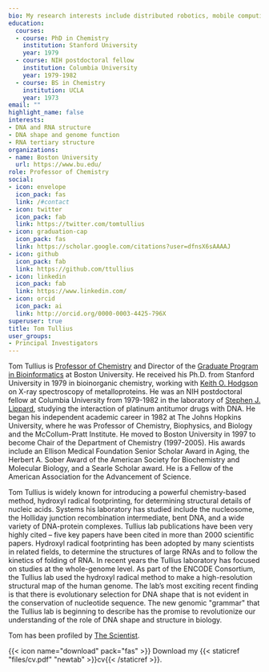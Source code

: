```yaml
---
bio: My research interests include distributed robotics, mobile computing and programmable matter.
education:
  courses:
  - course: PhD in Chemistry
    institution: Stanford University
    year: 1979
  - course: NIH postdoctoral fellow
    institution: Columbia University
    year: 1979-1982
  - course: BS in Chemistry
    institution: UCLA
    year: 1973
email: ""
highlight_name: false
interests:
- DNA and RNA structure
- DNA shape and genome function
- RNA tertiary structure
organizations:
- name: Boston University
  url: https://www.bu.edu/
role: Professor of Chemistry
social:
- icon: envelope
  icon_pack: fas
  link: /#contact
- icon: twitter
  icon_pack: fab
  link: https://twitter.com/tomtullius
- icon: graduation-cap
  icon_pack: fas
  link: https://scholar.google.com/citations?user=dfnsX6sAAAAJ
- icon: github
  icon_pack: fab
  link: https://github.com/ttullius
- icon: linkedin
  icon_pack: fab
  link: https://www.linkedin.com/
- icon: orcid
  icon_pack: ai
  link: http://orcid.org/0000-0003-4425-796X
superuser: true
title: Tom Tullius
user_groups:
- Principal Investigators
---
```


Tom Tullius is [Professor of Chemistry](http://www.bu.edu/chemistry/faculty/tullius/) and Director of the [Graduate Program in Bioinformatics](http://www.bu.edu/bioinformatics/) at Boston University. He received his Ph.D. from Stanford University in 1979 in bioinorganic chemistry, working with [Keith O. Hodgson](https://chemistry.stanford.edu/people/keith-hodgson) on X-ray spectroscopy of metalloproteins. He was an NIH postdoctoral fellow at Columbia University from 1979-1982 in the laboratory of [Stephen J. Lippard](http://lippardlab.mit.edu), studying the interaction of platinum antitumor drugs with DNA. He began his independent academic career in 1982 at The Johns Hopkins University, where he was Professor of Chemistry, Biophysics, and Biology and the McCollum-Pratt Institute. He moved to Boston University in 1997 to become Chair of the Department of Chemistry (1997-2005). His awards include an Ellison Medical Foundation Senior Scholar Award in Aging, the Herbert A. Sober Award of the American Society for Biochemistry and Molecular Biology, and a Searle Scholar award. He is a Fellow of the American Association for the Advancement of Science. 

Tom Tullius is widely known for introducing a powerful chemistry-based method, hydroxyl radical footprinting, for determining structural details of nucleic acids. Systems his laboratory has studied include the nucleosome, the Holliday junction recombination intermediate, bent DNA, and a wide variety of DNA-protein complexes. Tullius lab publications have been very highly cited – five key papers have been cited in more than 2000 scientific papers. Hydroxyl radical footprinting has been adopted by many scientists in related fields, to determine the structures of large RNAs and to follow the kinetics of folding of RNA. In recent years the Tullius laboratory has focused on studies at the whole-genome level. As part of the ENCODE Consortium, the Tullius lab used the hydroxyl radical method to make a high-resolution structural map of the human genome. The lab’s most exciting recent finding is that there is evolutionary selection for DNA shape that is not evident in the conservation of nucleotide sequence. The new genomic "grammar" that the Tullius lab is beginning to describe has the promise to revolutionize our understanding of the role of DNA shape and structure in biology. 

Tom has been profiled by [The Scientist](https://www.the-scientist.com/uncategorized/radical-thinking-43226).

{{< icon name="download" pack="fas" >}} Download my {{< staticref "files/cv.pdf" "newtab" >}}cv{{< /staticref >}}.
